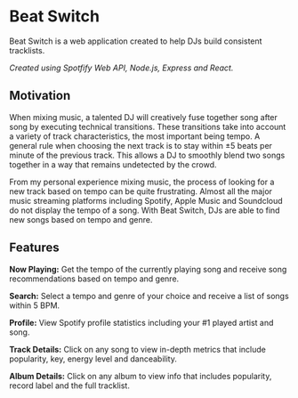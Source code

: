 # Beat Switch

Beat Switch is a web application created to help DJs build consistent tracklists. 

*Created using Spotfify Web API, Node.js, Express and React.*

## Motivation

When mixing music, a talented DJ will creatively fuse together song after song by executing technical transitions. These transitions take into account a variety of track characteristics, the most important being tempo. A general rule when choosing the next track is to stay within ±5 beats per minute of the previous track. This allows a DJ to smoothly blend two songs together in a way that remains undetected by the crowd. 

From my personal experience mixing music, the process of looking for a new track based on tempo can be quite frustrating. Almost all the major music streaming platforms including Spotify, Apple Music and Soundcloud do not display the tempo of a song. With Beat Switch, DJs are able to find new songs based on tempo and genre. 

## Features

**Now Playing:** Get the tempo of the currently playing song and receive song recommendations based on tempo and genre.


**Search:** Select a tempo and genre of your choice and receive a list of songs within 5 BPM.


**Profile:** View Spotify profile statistics including your #1 played artist and song.


**Track Details:** Click on any song to view in-depth metrics that include popularity, key, energy level and danceability.


**Album Details:** Click on any album to view info that includes popularity, record label and the full tracklist.








 
